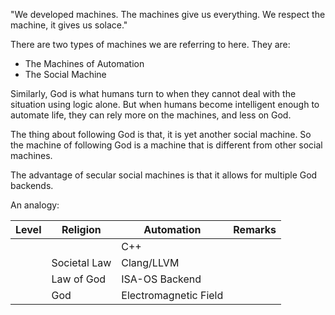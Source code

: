"We developed machines. The machines give us everything. We respect the machine, it gives us solace."

There are two types of machines we are referring to here. They are:
- The Machines of Automation
- The Social Machine

Similarly, God is what humans turn to when they cannot deal with the situation using logic alone.
But when humans become intelligent enough to automate life, they can rely more on the machines, and less on God.

The thing about following God is that, it is yet another social machine.
So the machine of following God is a machine that is different from other social machines.

The advantage of secular social machines is that it allows for multiple God backends.


An analogy:

| Level | Religion     | Automation            | Remarks |
| ----- | ------------ | --------------------- | ------- |
|       |              | C++                   |         |
|       | Societal Law | Clang/LLVM            |         |
|       | Law of God   | ISA-OS Backend        |         |
|       | God          | Electromagnetic Field |         |